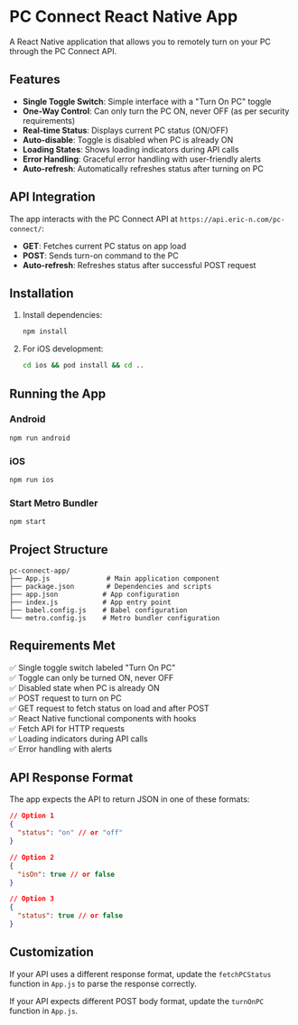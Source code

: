 # PC Connect React Native App

A React Native application that allows you to remotely turn on your PC through the PC Connect API.

## Features

- **Single Toggle Switch**: Simple interface with a "Turn On PC" toggle
- **One-Way Control**: Can only turn the PC ON, never OFF (as per security requirements)
- **Real-time Status**: Displays current PC status (ON/OFF)
- **Auto-disable**: Toggle is disabled when PC is already ON
- **Loading States**: Shows loading indicators during API calls
- **Error Handling**: Graceful error handling with user-friendly alerts
- **Auto-refresh**: Automatically refreshes status after turning on PC

## API Integration

The app interacts with the PC Connect API at `https://api.eric-n.com/pc-connect/`:

- **GET**: Fetches current PC status on app load
- **POST**: Sends turn-on command to the PC
- **Auto-refresh**: Refreshes status after successful POST request

## Installation

1. Install dependencies:
   ```bash
   npm install
   ```

2. For iOS development:
   ```bash
   cd ios && pod install && cd ..
   ```

## Running the App

### Android
```bash
npm run android
```

### iOS
```bash
npm run ios
```

### Start Metro Bundler
```bash
npm start
```

## Project Structure

```
pc-connect-app/
├── App.js              # Main application component
├── package.json        # Dependencies and scripts
├── app.json           # App configuration
├── index.js           # App entry point
├── babel.config.js    # Babel configuration
└── metro.config.js    # Metro bundler configuration
```

## Requirements Met

✅ Single toggle switch labeled "Turn On PC"  
✅ Toggle can only be turned ON, never OFF  
✅ Disabled state when PC is already ON  
✅ POST request to turn on PC  
✅ GET request to fetch status on load and after POST  
✅ React Native functional components with hooks  
✅ Fetch API for HTTP requests  
✅ Loading indicators during API calls  
✅ Error handling with alerts  

## API Response Format

The app expects the API to return JSON in one of these formats:

```json
// Option 1
{
  "status": "on" // or "off"
}

// Option 2
{
  "isOn": true // or false
}

// Option 3
{
  "status": true // or false
}
```

## Customization

If your API uses a different response format, update the `fetchPCStatus` function in `App.js` to parse the response correctly.

If your API expects different POST body format, update the `turnOnPC` function in `App.js`.
